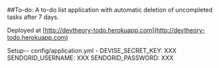 ##To-do: A to-do list application with automatic deletion of uncompleted tasks after 7 days.

Deployed at [http://devtheory-todo.herokuapp.com](http://devtheory-todo.herokuapp.com)

Setup--
config/application.yml - 
  DEVISE_SECRET_KEY: XXX
  SENDGRID_USERNAME: XXX
  SENDGRID_PASSWORD: XXX